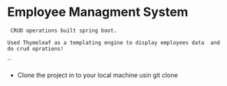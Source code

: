 # Employee Managment System
`` CRUD operations built spring boot.``

`` Used Thymeleaf as a templating engine to display employees data 
    and do crud oprations! ``
    
 ``
 - Clone the project in to your local machine usin  git clone 
